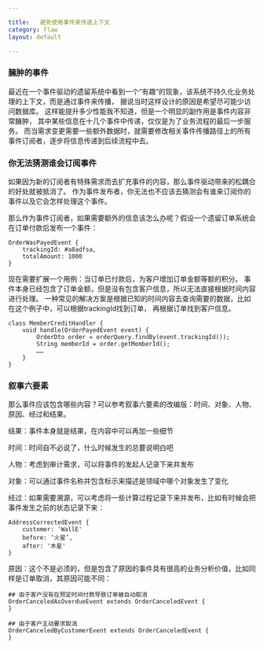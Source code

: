 ```yaml
---

title:   避免使用事件来传递上下文
category: flaw  
layout: default

---
```


### 臃肿的事件

最近在一个事件驱动的遗留系统中看到一个“有趣”的现象，该系统不持久化业务处理的上下文，而是通过事件来传播，
据说当时这样设计的原因是希望尽可能少访问数据库。
这样能提升多少性能我不知道，但是一个明显的副作用是事件内容非常臃肿，
其中某些信息在十几个事件中传递，仅仅是为了业务流程的最后一步服务。
而当需求变更需要一些额外数据时，就需要修改相关事件传播路径上的所有事件订阅者，逐步将信息传递到后续流程中去。

### 你无法猜测谁会订阅事件

如果因为新的订阅者有特殊需求而去扩充事件的内容，那么事件驱动带来的松耦合的好处就被抵消了。
作为事件发布者，你无法也不应该去猜测会有谁来订阅你的事件以及它会怎样处理这个事件。

那么作为事件订阅者，如果需要额外的信息该怎么办呢？假设一个遗留订单系统会在订单付款后发布一个事件：

    OrderWasPayedEvent {
        trackingId: #a8adfsa,
        totalAmount: 1000
    }

现在需要扩展一个用例：当订单已付款后，为客户增加订单金额等额的积分。
事件本身已经包含了订单金额，但是没有包含客户信息，所以无法直接根据时间内容进行处理。
一种常见的解决方案是根据已知的时间内容去查询需要的数据，比如在这个例子中，可以根据trackingId找到订单，
再根据订单找到客户信息。

    class MemberCreditHandler {
        void handle(OrderPayedEvent event) {
            OrderDto order = orderQuery.findBy(event.trackingId());
            String memberId = order.getMemberId();
            ……
        }
    }

### 叙事六要素

那么事件应该包含哪些内容？可以参考叙事六要素的改编版：时间、对象、人物、原因、经过和结果。

结果：事件本身就是结果，在内容中可以再加一些细节

时间：时间自不必说了，什么时候发生的总要说明白吧

人物：考虑到审计需求，可以将事件的发起人记录下来并发布

对象：可以通过事件名称并包含标示来描述是领域中哪个对象发生了变化

经过：如果需要溯源，可以考虑将一些计算过程记录下来并发布，比如有时候会把事件发生之前的状态记录下来：

    AddressCorrectedEvent {
        customer: 'WallE'
        before: ‘火星’,
        after: '木星'
    }

原因：这个不是必须的，但是包含了原因的事件具有很高的业务分析价值，比如同样是订单取消，其原因可能不同：

    ## 由于客户没有在预定时间付款导致订单被自动取消
    OrderCanceledAsOverdueEvent extends OrderCanceledEvent {
    }

    ## 由于客户主动要求取消
    OrderCanceledByCustomerEvent extends OrderCanceledEvent {
    }










